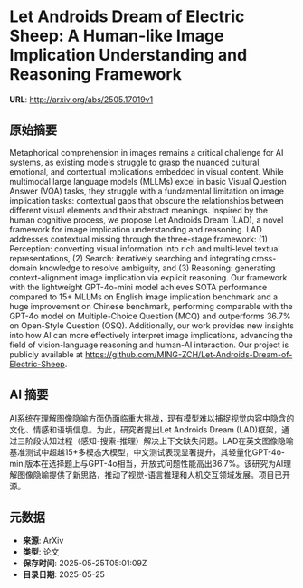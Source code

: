 # Let Androids Dream of Electric Sheep: A Human-like Image Implication Understanding and Reasoning Framework

**URL**: http://arxiv.org/abs/2505.17019v1

## 原始摘要

Metaphorical comprehension in images remains a critical challenge for AI
systems, as existing models struggle to grasp the nuanced cultural, emotional,
and contextual implications embedded in visual content. While multimodal large
language models (MLLMs) excel in basic Visual Question Answer (VQA) tasks, they
struggle with a fundamental limitation on image implication tasks: contextual
gaps that obscure the relationships between different visual elements and their
abstract meanings. Inspired by the human cognitive process, we propose Let
Androids Dream (LAD), a novel framework for image implication understanding and
reasoning. LAD addresses contextual missing through the three-stage framework:
(1) Perception: converting visual information into rich and multi-level textual
representations, (2) Search: iteratively searching and integrating cross-domain
knowledge to resolve ambiguity, and (3) Reasoning: generating context-alignment
image implication via explicit reasoning. Our framework with the lightweight
GPT-4o-mini model achieves SOTA performance compared to 15+ MLLMs on English
image implication benchmark and a huge improvement on Chinese benchmark,
performing comparable with the GPT-4o model on Multiple-Choice Question (MCQ)
and outperforms 36.7% on Open-Style Question (OSQ). Additionally, our work
provides new insights into how AI can more effectively interpret image
implications, advancing the field of vision-language reasoning and human-AI
interaction. Our project is publicly available at
https://github.com/MING-ZCH/Let-Androids-Dream-of-Electric-Sheep.


## AI 摘要

AI系统在理解图像隐喻方面仍面临重大挑战，现有模型难以捕捉视觉内容中隐含的文化、情感和语境信息。为此，研究者提出Let Androids Dream (LAD)框架，通过三阶段认知过程（感知-搜索-推理）解决上下文缺失问题。LAD在英文图像隐喻基准测试中超越15+多模态大模型，中文测试表现显著提升，其轻量化GPT-4o-mini版本在选择题上与GPT-4o相当，开放式问题性能高出36.7%。该研究为AI理解图像隐喻提供了新思路，推动了视觉-语言推理和人机交互领域发展。项目已开源。

## 元数据

- **来源**: ArXiv
- **类型**: 论文
- **保存时间**: 2025-05-25T05:01:09Z
- **目录日期**: 2025-05-25
